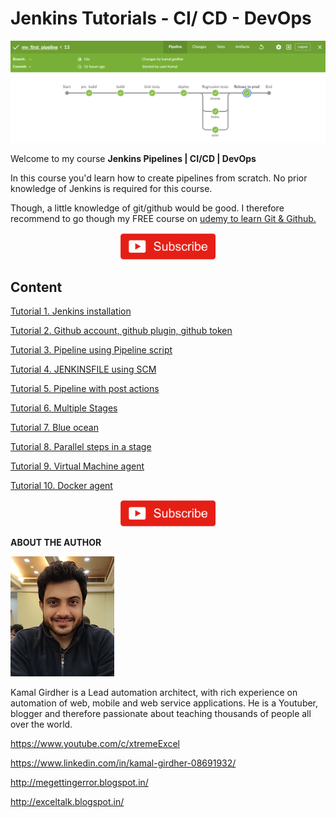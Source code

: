 # Jenkins Tutorials - CI/ CD - DevOps

![CI_CD_Journey](/images/journey.png)

Welcome to my course **Jenkins Pipelines | CI/CD | DevOps**

In this course you'd learn how to create pipelines from scratch. No prior knowledge of Jenkins is required for this course.

Though, a little knowledge of git/github would be good. I therefore recommend to go though my FREE course on [udemy to learn Git & Github.](https://www.udemy.com/course/gitandgithub/?referralCode=2799194A0FCC520AB4C3)


<p align="center">
<a href="https://www.youtube.com/c/xtremeexcel?sub_confirmation=1"><img src="/images/subscribe.gif" width="30%" height="30%"></a>
</p>


## Content

[Tutorial 1. Jenkins installation](/Tutorial_01/README.md)

[Tutorial 2. Github account, github plugin, github token](/Tutorial_02/README.md)

[Tutorial 3. Pipeline using Pipeline script](/Tutorial_03/README.md)

[Tutorial 4. JENKINSFILE using SCM](/Tutorial_04/README.md)

[Tutorial 5. Pipeline with post actions](/Tutorial_05/README.md)

[Tutorial 6. Multiple Stages](/Tutorial_06/README.md)

[Tutorial 7. Blue ocean](/Tutorial_07/README.md)

[Tutorial 8. Parallel steps in a stage](/Tutorial_08/README.md)

[Tutorial 9. Virtual Machine agent](/Tutorial_09/README.md)

[Tutorial 10. Docker agent](/Tutorial10/README.md)



<p align="center">
<a href="https://www.youtube.com/c/xtremeexcel?sub_confirmation=1"><img src="/images/subscribe.gif" width="30%" height="30%"></a>
</p>



**ABOUT THE AUTHOR**

![Kamal](images/kamal.png)

Kamal Girdher is a Lead automation architect, with rich experience on automation of web, mobile and web service applications. He is a Youtuber, blogger and therefore passionate about teaching thousands of people all over the world.

https://www.youtube.com/c/xtremeExcel

https://www.linkedin.com/in/kamal-girdher-08691932/

http://megettingerror.blogspot.in/

http://exceltalk.blogspot.in/
